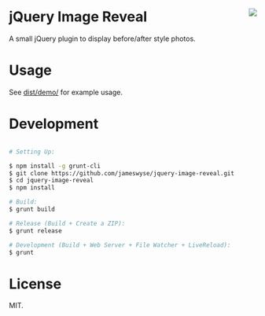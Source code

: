 jQuery Image Reveal <img src="https://travis-ci.org/jameswyse/jquery-image-reveal.png?branch=master" align="right">
===================
A small jQuery plugin to display before/after style photos.

# Usage

See [dist/demo/](https://github.com/jameswyse/jquery-image-reveal/blob/master/dist/demo) for example usage.

# Development

```bash

# Setting Up:

$ npm install -g grunt-cli
$ git clone https://github.com/jameswyse/jquery-image-reveal.git
$ cd jquery-image-reveal
$ npm install

# Build:
$ grunt build

# Release (Build + Create a ZIP):
$ grunt release

# Development (Build + Web Server + File Watcher + LiveReload):
$ grunt
```

# License

MIT.

